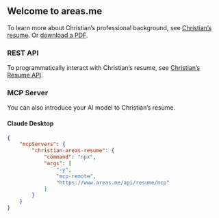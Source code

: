 ## Welcome to areas.me

To learn more about Christian’s professional background, see [Christian’s resume](https://www.areas.me). Or [download a PDF](https://www.areas.me/api/resume/d5a5e5dc-f2dd-4f5a-8745-0e835d9f26a5/pdf).

### REST API

To programmatically interact with Christian’s resume, see [Christian’s Resume API](https://www.postman.com/areas-team/workspace/christians-resume-api).

### MCP Server

You can also introduce your AI model to Christian’s resume.

#### Claude Desktop

``` json
{
	"mcpServers": {
		"christian-areas-resume": {
			"command": "npx",
			"args": [
				"-y",
				"mcp-remote",
				"https://www.areas.me/api/resume/mcp"
			]
		}
	}
}
```
